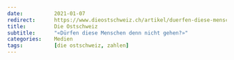 ```yaml
---
date:          2021-01-07
redirect:      https://www.dieostschweiz.ch/artikel/duerfen-diese-menschen-denn-nicht-gehen-qGoO9Qd
title:         Die Ostschweiz
subtitle:      "«Dürfen diese Menschen denn nicht gehen?»"
categories:    Medien
tags:          [die ostschweiz, zahlen]
---
```

